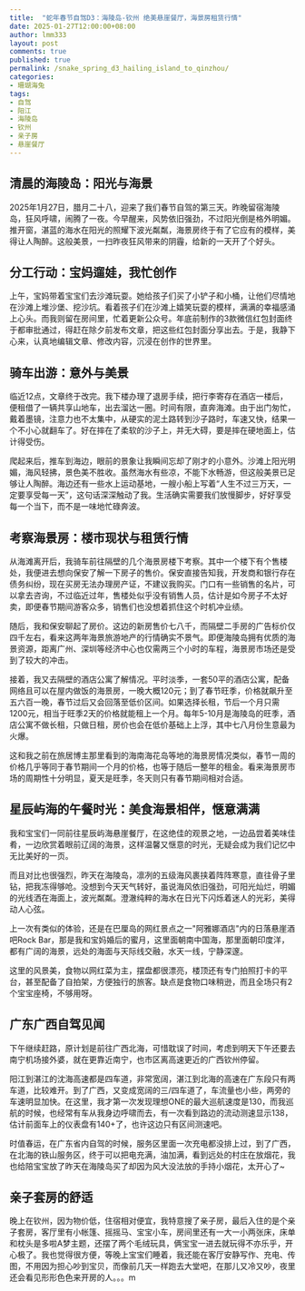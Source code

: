 ```yaml
---
title:  "蛇年春节自驾D3：海陵岛-钦州 绝美悬崖餐厅，海景房租赁行情"
date: 2025-01-27T12:00:00+08:00
author: lmm333
layout: post
comments: true
published: true
permalink: /snake_spring_d3_hailing_island_to_qinzhou/
categories:
- 珊瑚海兔
tags:
- 自驾
- 阳江
- 海陵岛
- 钦州
- 亲子房
- 悬崖餐厅
---
```

## 清晨的海陵岛：阳光与海景
2025年1月27日，腊月二十八，迎来了我们春节自驾的第三天。昨晚留宿海陵岛，狂风呼啸，闹腾了一夜。今早醒来，风势依旧强劲，不过阳光倒是格外明媚。推开窗，湛蓝的海水在阳光的照耀下波光粼粼，海景房终于有了它应有的模样，美得让人陶醉。这般美景，一扫昨夜狂风带来的阴霾，给新的一天开了个好头。
<!--more-->

## 分工行动：宝妈遛娃，我忙创作
上午，宝妈带着宝宝们去沙滩玩耍。她给孩子们买了小铲子和小桶，让他们尽情地在沙滩上堆沙堡、挖沙坑。看着孩子们在沙滩上嬉笑玩耍的模样，满满的幸福感涌上心头。而我则留在房间里，忙着更新公众号。年底前制作的3款微信红包封面终于都审批通过，得赶在除夕前发布文章，把这些红包封面分享出去。于是，我静下心来，认真地编辑文章、修改内容，沉浸在创作的世界里。

## 骑车出游：意外与美景
临近12点，文章终于改完。我下楼办理了退房手续，把行李寄存在酒店一楼后，便租借了一辆共享山地车，出去溜达一圈。时间有限，直奔海滩。由于出门匆忙，戴着墨镜，注意力也不太集中，从硬实的泥土路转到沙子路时，车速又快，结果一个不小心就翻车了。好在摔在了柔软的沙子上，并无大碍，要是摔在硬地面上，估计得受伤。

爬起来后，推车到海边，眼前的景象让我瞬间忘却了刚才的小意外。沙滩上阳光明媚，海风轻拂，景色美不胜收。虽然海水有些凉，不能下水畅游，但这般美景已足够让人陶醉。海边还有一些水上运动基地，一艘小船上写着“人生不过三万天，一定要享受每一天”，这句话深深触动了我。生活确实需要我们放慢脚步，好好享受每一个当下，而不是一味地忙碌奔波。 

## 考察海景房：楼市现状与租赁行情
从海滩离开后，我骑车前往隔壁的几个海景房楼下考察。其中一个楼下有个售楼处，我便进去想向保安了解一下房子的售价。保安直接告知我，开发商和银行存在债务纠纷，现在买房无法办理房产证，不建议我购买。门口有一些销售的名片，可以拿去咨询，不过临近过年，售楼处似乎没有销售人员，估计是如今房子不太好卖，即便春节期间游客众多，销售们也没想着抓住这个时机冲业绩。 

随后，我和保安聊起了房价。这边的新房售价七八千，而隔壁二手房的广告标价仅四千左右，看来这两年海景旅游地产的行情确实不景气。即便海陵岛拥有优质的海景资源，距离广州、深圳等经济中心也仅需两三个小时的车程，海景房市场还是受到了较大的冲击。

接着，我又去隔壁的酒店公寓了解情况。平时淡季，一套50平的酒店公寓，配备网络且可以在屋内做饭的海景房，一晚大概120元；到了春节旺季，价格就飙升至五六百一晚，春节过后又会回落至低价区间。如果选择长租，节后一个月只需1200元，相当于旺季2天的价格就能租上一个月。每年5-10月是海陵岛的旺季，酒店公寓不做长租，只做日租，房价也会在低价基础上上浮，其中七八月份生意最为火爆。

这和我之前在旅居博主那里看到的海南海花岛等地的海景房情况类似，春节一周的价格几乎等同于春节期间一个月的价格，也等于随后一整年的租金。看来海景房市场的周期性十分明显，夏天是旺季，冬天则只有春节期间相对合适。 

## 星辰屿海的午餐时光：美食海景相伴，惬意满满
我和宝宝们一同前往星辰屿海悬崖餐厅，在这绝佳的观景之地，一边品尝着美味佳肴，一边欣赏着眼前辽阔的海景，这样温馨又惬意的时光，无疑会成为我们记忆中无比美好的一页。 

而且对比也很强烈，昨天在海陵岛，凛冽的五级海风裹挟着阵阵寒意，直往骨子里钻，把我冻得够呛。没想到今天天气转好，虽说海风依旧强劲，可阳光灿烂，明媚的光线洒在海面上，波光粼粼。澄澈纯粹的海水在日光下闪烁着迷人的光彩，美得动人心弦。

上一次有类似的体验，还是在巴厘岛的网红景点之一"阿雅娜酒店"内的日落悬崖酒吧Rock Bar，那是我和宝妈婚后的蜜月，这里面朝南中国海，那里面朝印度洋，都有广阔的海景，远处的海面与天际线交融，水天一线，宁静深邃。

这里的风景美，食物以网红菜为主，摆盘都很漂亮，楼顶还有专门拍照打卡的平台，甚至配备了自拍架，方便独行的旅客。缺点是食物口味稍逊，而且全场只有2个宝宝座椅，不够用呀。

## 广东广西自驾见闻
下午继续赶路，原计划是前往广西北海，可惜耽误了时间，考虑到明天下午还要去南宁机场接外婆，就在更靠近南宁，也市区离高速更近的广西钦州停留。

阳江到湛江的沈海高速都是四车道，非常宽阔，湛江到北海的高速在广东段只有两车道，比较难开。到了广西，又变成宽阔的三/四车道了，车流量也小些，两旁的车速明显加快。在这里，我才第一次发现理想ONE的最大巡航速度是130，而我巡航的时候，也经常有车从我身边呼啸而去，有一次看到路边的流动测速显示138，估计前面车上的仪表盘有140+了，也许这边只有区间测速吧。

时值春运，在广东省内自驾的时候，服务区里面一次充电都没排上过，到了广西，在北海的铁山服务区，终于可以把电充满，油加满，看到远处的村庄在放烟花，我也给陪宝宝放了昨天在海陵岛买了却因为风大没法放的手持小烟花，太开心了~

## 亲子套房的舒适
晚上在钦州，因为物价低，住宿相对便宜，我特意搜了亲子房，最后入住的是个亲子套房，客厅里有小帐篷、摇摇马、宝宝小车，房间里还有一大一小两张床，床单和枕头是多啦A梦主题，还摆了两个毛绒玩具，俩宝宝一进去就玩得不亦乐乎，开心极了。我也觉得很方便，等晚上宝宝们睡着，我还能在客厅安静写作、充电、传图，不用因为担心吵到宝贝，而像前几天一样跑去大堂吧，在那儿又冷又吵，夜里还会看见形形色色来开房的人。。。m